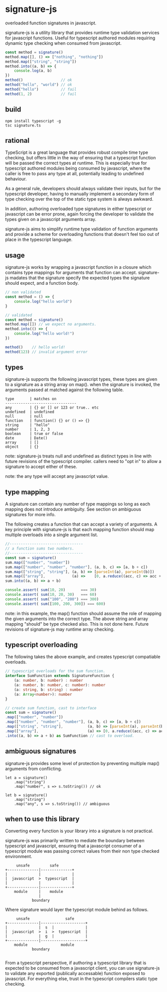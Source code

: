 # signature-js

overloaded function signatures in javascript.

signature-js is a utility library that provides runtime type validation services
for javascript functions. Useful for typescript authored modules requiring dynamic
type checking when consumed from javascript.

```javascript
const method = signature()
method.map([], () => ["nothing", "nothing"])
method.map(["string", "string"])            
method.into((a, b) => {
    console.log(a, b)
}) 
method()                 // ok
method("hello", "world") // ok
method("hello")          // fail
method(1, 2)             // fail
```
## build
```
npm install typescript -g
tsc signature.ts
```

## rational

TypeScript is a great language that provides robust compile time type checking, but offers 
little in the way of ensuring that a typescript function will be passed the correct types at 
runtime. This is especially true for typescript authored modules being consumed by javascript,
where the caller is free to pass any type at all, potentially leading to undefined behaviour.

As a general rule, developers should always validate their inputs, but for the typescript developer,
having to manually implement a secondary form of type checking over the top of the static type 
system is always awkward. 

In addition, authoring overloaded type signatures in either typescript or javascript can be error
prone, again forcing the developer to validate the types given on a javascript arguments array.

signature-js aims to simplify runtime type validation of function arguments and 
provide a scheme for overloading functions that doesn't feel too out of place
in the typescript language.

## usage

signature-js works by wrapping a javascript function in a closure which contains
type mappings for arguments that function can accept. signature-js madates
that the signature specify the expected types the signature should expect, and
a function body.

```javascript
// non validated
const method = () => {
    console.log("hello world")
}

// validated
const method = signature()
method.map([]) // we expect no arguments.
method.into(() => {
    console.log("hello world!")
})

method()    // hello world!
method(123) // invalid argument error
```

## types
signature-js supports the following javascript types, these
types are given to a signature as a string array on map().
when the signature is invoked, the arguments passed at matched
against the following table.

```
type       | matches on
--------------------------------
any        | {} or [] or 123 or true.. etc
undefined  | undefined 
null       | null
function   | function() {} or () => {}
string     | "hello"
number     | 1, 2, 3 
boolean    | true or false
date       | Date()
array      | []
object     | {}
```
note: signature-js treats null and undefined as distinct
types in line with future revisions of the typescript 
compiler. callers need to "opt in" to allow a signature
to accept either of these. 

note: the any type will accept any javascript value.

## type mapping
A signature can contain any number of type mappings so long
as each mapping does not introduce ambiguity. See section on 
ambiguous signatures for more info.

The following creates a function that can accept a variety 
of arguments. A key principle with signature-js is that each 
mapping function should map multiple overloads into a single 
argument list.

```javascript
//---------------------------------
// a function sums two numbers.
//---------------------------------
const sum = signature()
sum.map(["number", "number"]) 
sum.map(["number", "number", "number"], (a, b, c) => [a, b + c])
sum.map(["string", "string"], (a, b) => [parseInt(a), parseInt(b)])
sum.map(["array"],            (a) =>    [0, a.reduce((acc, c) => acc + c, 0)])
sum.into((a, b) => a + b)

console.assert( sum(10, 20)       === 30)
console.assert( sum(10, 20, 30)   === 60)
console.assert( sum("100", "200") === 300)
console.assert( sum([100, 200, 300]) === 600)
```
note: in this example, the map() function should assume the role of 
mapping the given arguments into the correct type. The above string
and array mapping "should" be type checked also. This is not done
here. Future revisions of signature-js may runtime array checking.

## typescript overloading

The following takes the above example, and creates typescript compatiable
overloads.
```typescript
// typescript overloads for the sum function.
interface SumFunction extends SignatureFunction {
    (a: number, b: number) : number
    (a: number, b: number, c: number): number
    (a: string, b: string) : number
    (a: Array<number>): number
}

// create sum function, cast to interface
const sum = signature()
.map(["number", "number"]) 
.map(["number", "number", "number"], (a, b, c) => [a, b + c])
.map(["string", "string"],           (a, b) => [parseInt(a), parseInt(b)])
.map(["array"],                      (a) => [0, a.reduce((acc, c) => acc + c, 0)])
.into((a, b) => a + b) as SumFunction // cast to overload.

```
## ambiguous signatures
signature-js provides some level of protection by preventing multiple
map() arguments from conflicting. 

```
let a = signature()
    .map("string")
    .map("number", s => s.toString()) // ok

let b = signature()
    .map("string")
    .map("any", s => s.toString()) // ambiguous
```

## when to use this library

Converting every function is your library into a signature is not practical.

signature-js was primarily written to mediate the boundary between
typescript and javascript, ensuring that a javascript consumer of a typescript
module was passing correct values from their non type checked environment.

```
     unsafe         safe
+--------------|--------------+
|              |              |
|  javascript  >  typescript  |
|              |              |
+--------------|--------------+
    module     |    module
               |
            boundary
```
Where signature would layer the typescript module behind as follows.
```
     unsafe                safe
+--------------|--------------------+
|              |  s  |              |
|  javascript  >  i  >  typescript  |
|              |  g  |              |
+--------------|--------------------+
    module               module
            boundary
           
```
From a typescript perspective, if authoring a typescript library that is expected
to be consumed from a javascript client, you can use signature-js to validate
any exported (publically accessable) function exposed to javascript. For everything
else, trust in the typescript compilers static type checking.